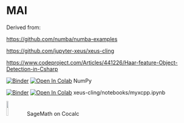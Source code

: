 # MAI

Derived from:

https://github.com/numba/numba-examples

https://github.com/jupyter-xeus/xeus-cling

https://www.codeproject.com/Articles/441226/Haar-feature-Object-Detection-in-Csharp




[![Binder](https://mybinder.org/badge_logo.svg)](https://mybinder.org/v2/gh/metaphoric/MAI/HEAD?labpath=%2Fnotebooks%2Fnumpy.ipynb)
[![Open In Colab](https://colab.research.google.com/assets/colab-badge.svg)](https://colab.research.google.com/github/metaphoric/MAI/blob/main/notebooks/numpy.ipynb)
NumPy 

[![Binder](https://mybinder.org/badge_logo.svg)](https://mybinder.org/v2/gh/metaphoric/xeus-cling/HEAD?labpath=%2Fnotebooks%2Fmyxcpp.ipynb)
[![Open In Colab](https://colab.research.google.com/assets/colab-badge.svg)](https://colab.research.google.com/github/metaphoric/xeus-cling/notebooks/myxcpp.ipynb)
xeus-cling/notebooks/myxcpp.ipynb


[<IMG src="https://www.sagemath.org/pix/logo_sagemath+icon_oldstyle.png" width="10%" height="10%">](https://cocalc.com/app?anonymous=sagews&utm_source=sagemath.org&utm_medium=landingpage) SageMath on Cocalc

